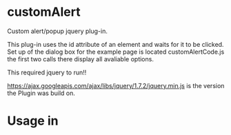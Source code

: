 customAlert
===========

Custom alert/popup jquery plug-in.

This plug-in uses the id attribute of an element and waits for it to be clicked. Set up of the dialog box for the 
example page is located customAlertCode.js the first two calls there display all avaliable options. 

This required jquery to run!!

https://ajax.googleapis.com/ajax/libs/jquery/1.7.2/jquery.min.js is the version the Plugin was build on.

Usage in <script>
========
For a full list of options including passing custom CSS see (customAlertCode.js)
$(function()
{   
    //ID of Element being Clicked
    //    |         Plugin Type (cConfirm or cAlert)
    //    |           |
    //    v           v
    $('#DialogBox').cConfirm(
          {
              'title': 'Error!!',             //Dialog Box Title
              'message': 'You must agree to terms of service!', //DialogBox Name
              'confirmbutton':'Ok',           //Dialog Box Button Text
          });
          
    $('#alert').cAlert(
          {
              'alert': 'This is a Timed Alert',   //alert message
          });
          
}
Usage in html
========

<body>
	<input id="DialogBox" type='button' value="PopUp" />
  <input id="alert" type='button' value="Alert" />
</body>
